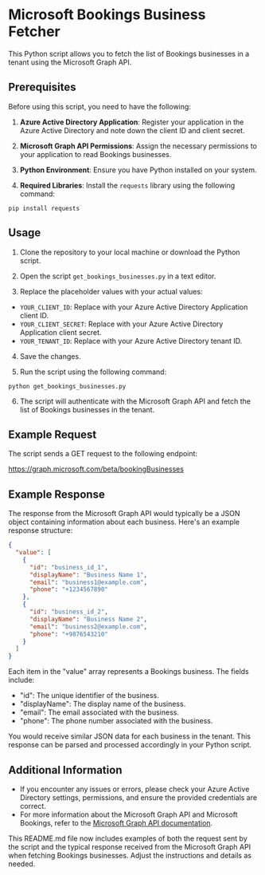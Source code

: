 # Microsoft Bookings Business Fetcher

This Python script allows you to fetch the list of Bookings businesses in a tenant using the Microsoft Graph API.

## Prerequisites

Before using this script, you need to have the following:

1. **Azure Active Directory Application**: Register your application in the Azure Active Directory and note down the client ID and client secret.

2. **Microsoft Graph API Permissions**: Assign the necessary permissions to your application to read Bookings businesses.

3. **Python Environment**: Ensure you have Python installed on your system.

4. **Required Libraries**: Install the `requests` library using the following command:
```
pip install requests
```

## Usage

1. Clone the repository to your local machine or download the Python script.

2. Open the script `get_bookings_businesses.py` in a text editor.

3. Replace the placeholder values with your actual values:
- `YOUR_CLIENT_ID`: Replace with your Azure Active Directory Application client ID.
- `YOUR_CLIENT_SECRET`: Replace with your Azure Active Directory Application client secret.
- `YOUR_TENANT_ID`: Replace with your Azure Active Directory tenant ID.

4. Save the changes.

5. Run the script using the following command:
```
python get_bookings_businesses.py
```


6. The script will authenticate with the Microsoft Graph API and fetch the list of Bookings businesses in the tenant.

## Example Request

The script sends a GET request to the following endpoint:

https://graph.microsoft.com/beta/bookingBusinesses


## Example Response

The response from the Microsoft Graph API would typically be a JSON object containing information about each business. Here's an example response structure:

```json
{
  "value": [
    {
      "id": "business_id_1",
      "displayName": "Business Name 1",
      "email": "business1@example.com",
      "phone": "+1234567890"
    },
    {
      "id": "business_id_2",
      "displayName": "Business Name 2",
      "email": "business2@example.com",
      "phone": "+9876543210"
    }
  ]
}
```


Each item in the "value" array represents a Bookings business. The fields include:

- "id": The unique identifier of the business.
- "displayName": The display name of the business.
- "email": The email associated with the business.
- "phone": The phone number associated with the business.

You would receive similar JSON data for each business in the tenant. This response can be parsed and processed accordingly in your Python script.

## Additional Information
- If you encounter any issues or errors, please check your Azure Active Directory settings, permissions, and ensure the provided credentials are correct.
- For more information about the Microsoft Graph API and Microsoft Bookings, refer to the [Microsoft Graph API documentation](https://docs.microsoft.com/en-us/graph/api/overview?view=graph-rest-beta).


This README.md file now includes examples of both the request sent by the script and the typical response received from the Microsoft Graph API when fetching Bookings businesses. Adjust the instructions and details as needed.
